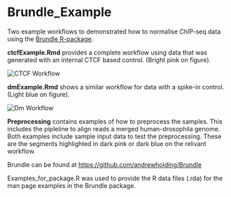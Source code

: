 # Brundle_Example

Two example workflows to demonstrated how to normalise ChIP-seq data using the [Brundle R-package](https://github.com/andrewholding/Brundle).

**ctcfExample.Rmd** provides a complete workflow using data that was 
generated with an internal CTCF based control. (Bright pink on figure).

![CTCF Workflow](/images/brundle_workflow_ctcf.svg?raw=true)

**dmExample.Rmd** shows a similar workflow for data with a spike-in control. (Light blue on figure).


![Dm Workflow](/images/brundle_workflow_dm.svg?raw=true)

**Preprocessing** contains examples of how to preprocess the samples. This includes
the pipleline to align reads a merged human-drosophila genome. Both examples
include sample input data to test the preprocessing. These are the segments highlighted 
in dark pink or dark blue on the relivant workflow. 

Brundle can be found at https://github.com/andrewholding/Brundle

Examples_for_package.R was used to provide the R data files (.rda) for the
man page examples in the Brundle package.

